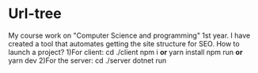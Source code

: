 # Url-tree
My course work on "Computer Science and programming" 1st year.
I have created a tool that automates getting the site structure for SEO.
How to launch a project?
1)For client:
cd ./client
npm i <b>or</b> yarn install
npm run <b>or</b> yarn dev
2)For the server:
cd ./server
dotnet run
